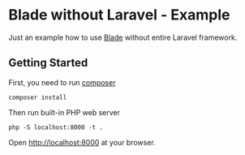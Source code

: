 # Blade without Laravel - Example

Just an example how to use [Blade](https://laravel.com/docs/5.3/blade) without entire Laravel framework.

## Getting Started

First, you need to run [composer](http://getcomposer.org)

```
composer install
```

Then run built-in PHP web server

```
php -S localhost:8000 -t .
```

Open [http://localhost:8000](http://localhost:8000) at your browser.
